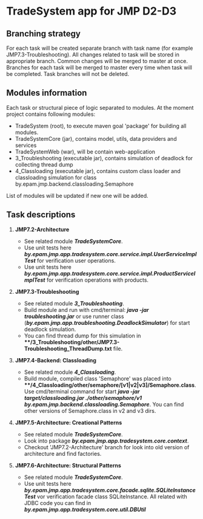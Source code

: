 # TradeSystem app for JMP D2-D3

## Branching strategy

For each task will be created separate branch with task name (for example JMP7.3-Troubleshooting).
All changes related to task will be stored in appropriate branch. Common changes will be merged to master at once.
Branches for each task will be merged to master every time when task will be completed. Task branches will not be deleted.

## Modules information

Each task or structural piece of logic separated to modules. At the moment project contains following modules:
- TradeSystem (root), to execute maven goal 'package' for building all modules.
- TradeSystemCore (jar), contains model, utils, data providers and services
- TradeSystemWeb (war), will be contain web-application
- 3_Troubleshooting (executable jar), contains simulation of deadlock for collecting thread dump
- 4_Classloading (executable jar), contains custom class loader and classloading simulation for
class by.epam.jmp.backend.classloading.Semaphore

List of modules will be updated if new one will be added.

## Task descriptions

1. **JMP7.2-Architecture**
    - See related module __*TradeSystemCore*__.
    - Use unit tests here ***by.epam.jmp.app.tradesystem.core.service.impl.UserServiceImplTest*** for verification user operations.
    - Use unit tests here ***by.epam.jmp.app.tradesystem.core.service.impl.ProductServiceImplTest*** for verification operations with products.

2. **JMP7.3-Troubleshooting**
    - See related module __*3_Troubleshooting*__.
    - Build module and run with cmd/terminal: ***java -jar troubleshooting.jar*** or use runner class
    (***by.epam.jmp.app.troubleshooting.DeadlockSimulator***) for start deadlock simulation.
    - You can find thread dump for this simulation in __**/3_Troubleshooting/other/JMP7.3-Troubleshooting_ThreadDump.txt__ file.
    
3. **JMP7.4-Backend: Classloading**
    - See related module __*4_Classloading*__.
    - Build module, compiled class 'Semaphore' was placed into __**/4_Classloading/other/semaphore/\[v1|v2|v3\]/Semaphore.class__.
    Use cmd/terminal command for start ***java -jar target/classloading.jar ./other/semaphore/v1 by.epam.jmp.backend.classloading.Semaphore***.
    You can find other versions of Semaphore.class in v2 and v3 dirs.

4. **JMP7.5-Architecture: Creational Patterns**
    - See related module __*TradeSystemCore*__.
    - Look into package ***by.epam.jmp.app.tradesystem.core.context***.
    - Checkout 'JMP7.2-Architecture' branch for look into old version of architecture and find factories.
    
5. **JMP7.6-Architecture: Structural Patterns**
    - See related module __*TradeSystemCore*__.
    - Use unit tests here ***by.epam.jmp.app.tradesystem.core.facade.sqlite.SQLiteInstanceTest*** vor verification facade class SQLiteInstance.
    All related with JDBC code you can find in ***by.epam.jmp.app.tradesystem.core.util.DBUtil***
